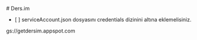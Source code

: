 # Ders.im

- [ ] serviceAccount.json dosyasını credentials dizinini altına eklemelisiniz.

gs://getdersim.appspot.com
